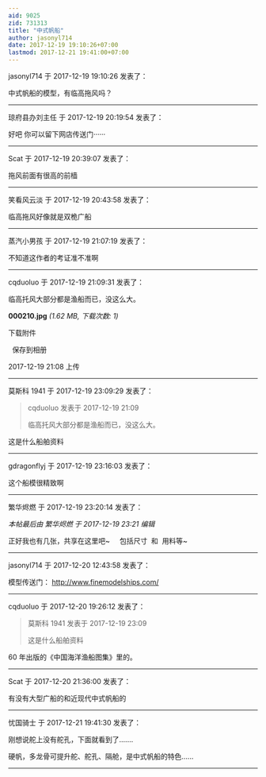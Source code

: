 ```yaml
---
aid: 9025
zid: 731313
title: "中式帆船"
author: jasonyl714
date: 2017-12-19 19:10:26+07:00
lastmod: 2017-12-21 19:41:00+07:00
---
```


jasonyl714 于 2017-12-19 19:10:26 发表了：

中式帆船的模型，有临高拖风吗？

---

琼府县办刘主任 于 2017-12-19 20:19:54 发表了：

好吧 你可以留下网店传送门······

---

Scat 于 2017-12-19 20:39:07 发表了：

拖风前面有很高的前樯

---

笑看风云淡 于 2017-12-19 20:43:58 发表了：

临高拖风好像就是双桅广船

---

蒸汽小男孩 于 2017-12-19 21:07:19 发表了：

不知道这作者的考证准不准啊

---

cqduoluo 于 2017-12-19 21:09:31 发表了：

临高托风大部分都是渔船而已，没这么大。

**000210.jpg** _(1.62 MB, 下载次数: 1)_

下载附件

&nbsp;
保存到相册

2017-12-19 21:08 上传

---

莫斯科 1941 于 2017-12-19 23:09:29 发表了：

> cqduoluo 发表于 2017-12-19 21:09
>
> 临高托风大部分都是渔船而已，没这么大。

这是什么船舶资料

---

gdragonflyj 于 2017-12-19 23:16:03 发表了：

这个船模很精致啊

---

繁华烬燃 于 2017-12-19 23:20:14 发表了：

_本帖最后由 繁华烬燃 于 2017-12-19 23:21 编辑_

正好我也有几张，共享在这里吧~&nbsp; &nbsp;&nbsp;&nbsp;包括尺寸&nbsp;&nbsp;和&nbsp;&nbsp;用料等~

---

jasonyl714 于 2017-12-20 12:43:58 发表了：

模型传送门：
http://www.finemodelships.com/

---

cqduoluo 于 2017-12-20 19:26:12 发表了：

> 莫斯科 1941 发表于 2017-12-19 23:09
>
> 这是什么船舶资料

60 年出版的《中国海洋渔船图集》里的。

---

Scat 于 2017-12-20 21:36:00 发表了：

有没有大型广船的和近现代中式帆船的

---

忧国骑士 于 2017-12-21 19:41:30 发表了：

刚想说舵上没有舵孔，下面就看到了.......

硬帆，多龙骨可提升舵、舵孔、隔舱，是中式帆船的特色......

---
